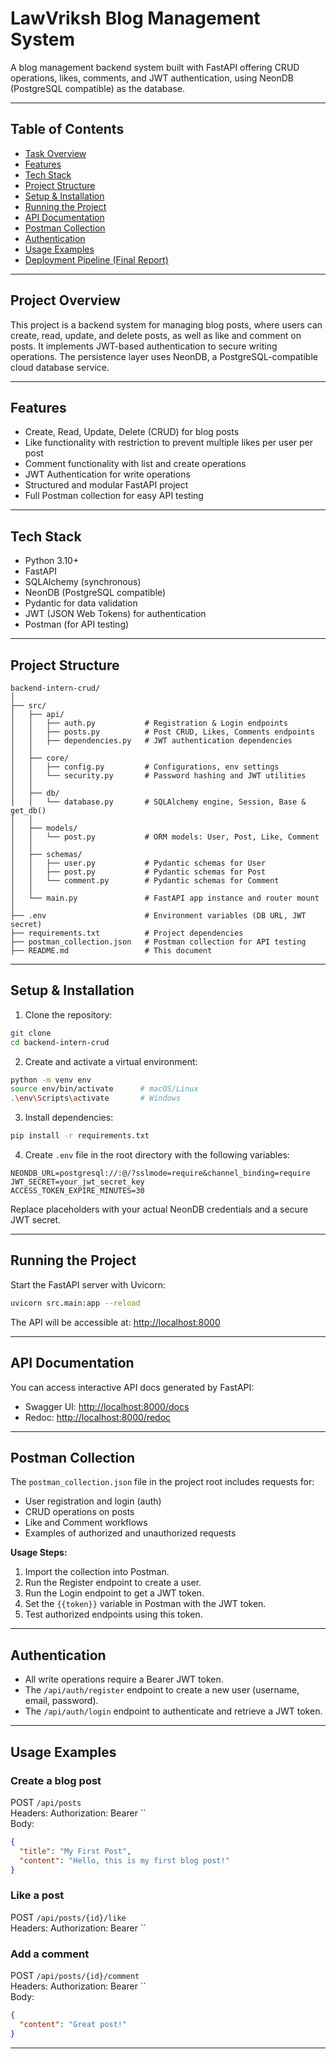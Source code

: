 
# LawVriksh Blog Management System

A blog management backend system built with FastAPI offering CRUD operations, likes, comments, and JWT authentication, using NeonDB (PostgreSQL compatible) as the database.

***

## Table of Contents

- [Task Overview](#project-overview)
- [Features](#features)
- [Tech Stack](#tech-stack)
- [Project Structure](#project-structure)
- [Setup & Installation](#setup--installation)
- [Running the Project](#running-the-project)
- [API Documentation](#api-documentation)
- [Postman Collection](#postman-collection)
- [Authentication](#authentication)
- [Usage Examples](#usage-examples)
- [Deployment Pipeline (Final Report)](#deployment-pipeline-final-report)

***

## Project Overview

This project is a backend system for managing blog posts, where users can create, read, update, and delete posts, as well as like and comment on posts. It implements JWT-based authentication to secure writing operations. The persistence layer uses NeonDB, a PostgreSQL-compatible cloud database service.

***

## Features

- Create, Read, Update, Delete (CRUD) for blog posts
- Like functionality with restriction to prevent multiple likes per user per post
- Comment functionality with list and create operations
- JWT Authentication for write operations
- Structured and modular FastAPI project
- Full Postman collection for easy API testing

***

## Tech Stack

- Python 3.10+
- FastAPI
- SQLAlchemy (synchronous)
- NeonDB (PostgreSQL compatible)
- Pydantic for data validation
- JWT (JSON Web Tokens) for authentication
- Postman (for API testing)

***

## Project Structure

```
backend-intern-crud/
│
├── src/
│   ├── api/
│   │   ├── auth.py           # Registration & Login endpoints
│   │   ├── posts.py          # Post CRUD, Likes, Comments endpoints
│   │   ├── dependencies.py   # JWT authentication dependencies
│   │
│   ├── core/
│   │   ├── config.py         # Configurations, env settings
│   │   └── security.py       # Password hashing and JWT utilities
│   │
│   ├── db/
│   │   └── database.py       # SQLAlchemy engine, Session, Base & get_db()
│   │
│   ├── models/
│   │   └── post.py           # ORM models: User, Post, Like, Comment
│   │
│   ├── schemas/
│   │   ├── user.py           # Pydantic schemas for User
│   │   ├── post.py           # Pydantic schemas for Post
│   │   └── comment.py        # Pydantic schemas for Comment
│   │
│   └── main.py               # FastAPI app instance and router mount
│
├── .env                      # Environment variables (DB URL, JWT secret)
├── requirements.txt          # Project dependencies
├── postman_collection.json   # Postman collection for API testing
├── README.md                 # This document
```

***

## Setup & Installation

1. Clone the repository:

```bash
git clone 
cd backend-intern-crud
```

2. Create and activate a virtual environment:

```bash
python -m venv env
source env/bin/activate      # macOS/Linux
.\env\Scripts\activate       # Windows
```

3. Install dependencies:

```bash
pip install -r requirements.txt
```

4. Create `.env` file in the root directory with the following variables:

```
NEONDB_URL=postgresql://:@/?sslmode=require&channel_binding=require
JWT_SECRET=your_jwt_secret_key
ACCESS_TOKEN_EXPIRE_MINUTES=30
```

Replace placeholders with your actual NeonDB credentials and a secure JWT secret.

***

## Running the Project

Start the FastAPI server with Uvicorn:

```bash
uvicorn src.main:app --reload
```

The API will be accessible at: [http://localhost:8000](http://localhost:8000)

***

## API Documentation

You can access interactive API docs generated by FastAPI:

- Swagger UI: [http://localhost:8000/docs](http://localhost:8000/docs)
- Redoc: [http://localhost:8000/redoc](http://localhost:8000/redoc)

***

## Postman Collection

The `postman_collection.json` file in the project root includes requests for:

- User registration and login (auth)
- CRUD operations on posts
- Like and Comment workflows
- Examples of authorized and unauthorized requests

**Usage Steps:**

1. Import the collection into Postman.
2. Run the Register endpoint to create a user.
3. Run the Login endpoint to get a JWT token.
4. Set the `{{token}}` variable in Postman with the JWT token.
5. Test authorized endpoints using this token.

***

## Authentication

- All write operations require a Bearer JWT token.
- The `/api/auth/register` endpoint to create a new user (username, email, password).
- The `/api/auth/login` endpoint to authenticate and retrieve a JWT token.

***

## Usage Examples

### Create a blog post

POST `/api/posts`  
Headers: Authorization: Bearer ``  
Body:

```json
{
  "title": "My First Post",
  "content": "Hello, this is my first blog post!"
}
```

### Like a post

POST `/api/posts/{id}/like`  
Headers: Authorization: Bearer ``

### Add a comment

POST `/api/posts/{id}/comment`  
Headers: Authorization: Bearer ``  
Body:

```json
{
  "content": "Great post!"
}
```

***
